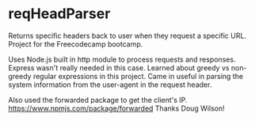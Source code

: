 # reqHeadParser

Returns specific headers back to user when they request a specific URL.
Project for the Freecodecamp bootcamp.

Uses Node.js built in http module to process requests and responses. Express wasn't really needed in this case.
Learned about greedy vs non-greedy regular expressions in this project. Came in useful in parsing the system information from the user-agent in the request header.

Also used the forwarded package to get the client's IP. https://www.npmjs.com/package/forwarded Thanks Doug Wilson!

